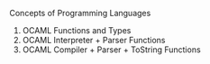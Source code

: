 Concepts of Programming Languages

1) OCAML Functions and Types
2) OCAML Interpreter + Parser Functions
3) OCAML Compiler + Parser + ToString Functions
